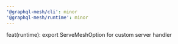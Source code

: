 ```yaml
---
'@graphql-mesh/cli': minor
'@graphql-mesh/runtime': minor
---
```


feat(runtime): export ServeMeshOption for custom server handler
